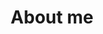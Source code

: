 ---
title: About me
feature_text: |
        Ph.D. Candidate
        University of Washington Dept. of Statistics
        CSDE Fellow | MPIDR
feature_image: "godwin.jpg"
---